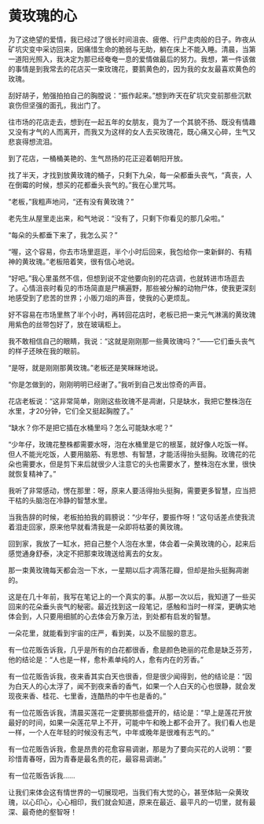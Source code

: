 # 黄玫瑰的心

为了这绝望的爱情，我已经过了很长时间沮丧、疲倦、行尸走肉般的日子。昨夜从矿坑灾变中采访回来，因痛惜生命的脆弱与无助，躺在床上不能入睡。清晨，当第一道阳光照入，我决定为那已经奄奄一息的爱情做最后的努力。我想，第一件该做的事情是到我常去的花店买一束玫瑰花，要鹅黄色的，因为我的女友最喜欢黄色的玫瑰。 

刮好胡子，勉强拍拍自己的胸膛说：“振作起来。”想到昨天在矿坑灾变前那些沉默哀伤但坚强的面孔，我出门了。 

往市场的花店走去，想到在一起五年的女朋友，竟为了一个其貌不扬、既没有情趣又没有才气的人而离开，而我又为这样的女人去买玫瑰花，既心痛又心碎，生气又悲哀得想流泪。 

到了花店，一桶桶美艳的、生气昂扬的花正迎着朝阳开放。 

找了半天，才找到放黄玫瑰的桶子，只剩下九朵，每一朵都垂头丧气，“真丧，人在倒霉的时候，想买的花都垂头丧气的。”我在心里咒骂。 

“老板，”我粗声地问，“还有没有黄玫瑰？” 

老先生从屋里走出来，和气地说：“没有了，只剩下你看见的那几朵啦。” 

“每朵的头都垂下来了，我怎么买？” 

“喔，这个容易，你去市场里逛逛，半个小时后回来，我包给你一束新鲜的、有精神的黄玫瑰。”老板陪着笑，很有信心地说。 

“好吧。”我心里虽然不信，但想到说不定他要向别的花店调，也就转进市场逛去了。心情沮丧时看见的市场简直是尸横遍野，那些被分解的动物尸体，使我更深刻地感受到了悲苦的世界；小贩刀俎的声音，使我的心更烦乱。 

好不容易在市场里熬了半个小时，再转回花店时，老板已把一束元气淋漓的黄玫瑰用紫色的丝带包好了，放在玻璃柜上。 

我不敢相信自己的眼睛，我说：“这就是刚刚那一些黄玫瑰吗？”——它们垂头丧气的样子还映在我的眼前。 

“是呀，就是刚刚那黄玫瑰。”老板还是笑眯眯地说。 

“你是怎做到的，刚刚明明已经谢了。”我听到自己发出惊奇的声音。 

花店老板说：“这非常简单，刚刚这些玫瑰不是凋谢，只是缺水，我把它整株泡在水里，才20分钟，它们全又挺起胸膛了。” 

“缺水？你不是把它插在水桶里吗？怎么可能缺水呢？” 

“少年仔，玫瑰花整株都需要水呀，泡在水桶里是它的根茎，就好像人吃饭一样。但人不能光吃饭，人要用脑筋、有思想、有智慧，才能活得抬头挺胸。玫瑰花的花朵也需要水，但是剪下来后就很少人注意它的头也需要水了，整株泡在水里，很快就恢复精神了。” 

我听了非常感动，愣在那里：呀，原来人要活得抬头挺胸，需要更多智慧，应当把干枯的头脑泡在冷静的智慧水里。 

当我告辞的时候，老板拍拍我的肩膀说：“少年仔，要振作呀！”这句话差点使我流着泪走回家，原来他早就看清我是一朵即将枯萎的黄玫瑰。 

回到家，我放了一缸水，把自己整个人泡在水里，体会着一朵黄玫瑰的心，起来后感觉通身舒泰，决定不把那束玫瑰送给离去的女友。 

那一束黄玫瑰每天都会泡一下水，一星期以后才凋落花瓣，但却是抬头挺胸凋谢的。 

这是在几十年前，我写在笔记上的一个真实的事。从那一次以后，我知道了一些买回来的花朵垂头丧气的秘密。最近找到这一段笔记，感触和当时一样深，更确实地体会到，人只要用细腻的心去体会万象万法，到处都有启发的智慧。 

一朵花里，就能看到宇宙的庄严，看到美，以及不屈服的意志。 

有一位花贩告诉我，几乎是所有的白花都很香，愈是颜色艳丽的花愈是缺乏芬芳，他的结论是：“人也是一样，愈朴素单纯的人，愈有内在的芳香。” 

有一位花贩告诉我，夜来香其实白天也很香，但是很少闻得到，他的结论是：“因为白天人的心太浮了，闻不到夜来香的香气，如果一个人白天的心也很静，就会发现夜来香、桂花、七里香，连酷热的中午也是香的。” 

有一位花贩告诉我，清晨买莲花一定要挑那些盛开的，结论是：“早上是莲花开放最好的时间，如果一朵莲花早上不开，可能中午和晚上都不会开了。我们看人也是一样，一个人在年轻的时候没有志气，中年或晚年是很难有志气的。” 

有一位花贩告诉我，愈是昂贵的花愈容易调谢，那是为了要向买花的人说明：“要珍惜青春呀，因为青春是最名贵的花，最容易调谢。” 

有一位花贩告诉我…… 

让我们来体会这有情世界的一切展现吧，当我们有大觉的心，甚至体贴一朵黄玫瑰，以心印心，心心相印，我们就会知道，原来在最近、最平凡的一切里，就有最深、最奇绝的壑智呀！
 